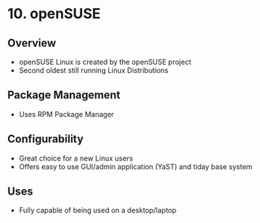 # 10. openSUSE
## Overview
* openSUSE Linux is created by the openSUSE project
* Second oldest still running Linux Distributions

## Package Management
* Uses RPM Package Manager
## Configurability
* Great choice for a new Linux users
* Offers easy to use GUI/admin application (YaST) and tiday base system
## Uses
* Fully capable of being used on a desktop/laptop